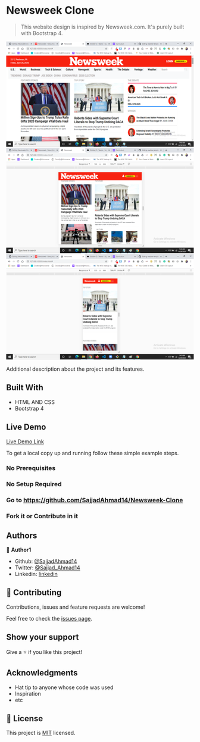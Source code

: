 # Newsweek Clone

> This website design is inspired by Newsweek.com. It's purely built with Bootstrap 4.

![Large Viewport Screen shot](./assets/images/lg-view.png)
![Medium Viewport Screen shot](./assets/images/md-view.png)
![Small Viewport Screen shot](./assets/images/sm-view.png)

Additional description about the project and its features.

## Built With

- HTML AND CSS
- Bootstrap 4

## Live Demo

[Live Demo Link](https://rawcdn.githack.com/SajjadAhmad14/Newsweek-Clone/019b896404448388d7299f195142b53ed266f6f5/index.html)

To get a local copy up and running follow these simple example steps.

### No Prerequisites

### No Setup Required

### Go to https://github.com/SajjadAhmad14/Newsweek-Clone

### Fork it or Contribute in it

## Authors

👤 **Author1**

- Github: [@SajjadAhmad14](https://github.com/SajjadAhmad14)
- Twitter: [@Sajjad_Ahmad14](https://twitter.com/Sajjad_Ahmad14)
- Linkedin: [linkedin](https://www.linkedin.com/in/sajjad-ahmad-86102117a/)


## 🤝 Contributing

Contributions, issues and feature requests are welcome!

Feel free to check the [issues page](https://github.com/SajjadAhmad14/Newsweek-Clone/issues).

## Show your support

Give a ⭐️ if you like this project!

## Acknowledgments

- Hat tip to anyone whose code was used
- Inspiration
- etc

## 📝 License

This project is [MIT](lic.url) licensed.
